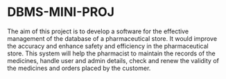 # DBMS-MINI-PROJ

The aim of this project is to develop a software for the effective management of the database of a pharmaceutical store.
It would improve the accuracy and enhance safety and efficiency in the pharmaceutical store.
This system will help the pharmacist to maintain the records of the medicines, handle user and admin details, check and renew the validity of the medicines and orders placed by the customer.

